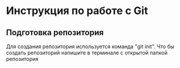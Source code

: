 # Инструкция по работе с Git

## Подготовка репозитория
Для создания репозитория используется команда "git init". Что бы создать репозиторий напишите в терминале с открытой папкой репозитория 

